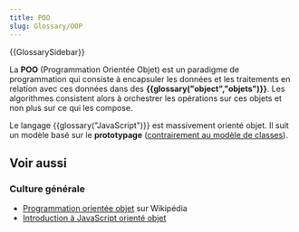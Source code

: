 ```yaml
---
title: POO
slug: Glossary/OOP
---
```


{{GlossarySidebar}}

La **POO** (Programmation Orientée Objet) est un paradigme de programmation qui consiste à encapsuler les données et les traitements en relation avec ces données dans des **{{glossary("object","objets")}}**. Les algorithmes consistent alors à orchestrer les opérations sur ces objets et non plus sur ce qui les compose.

Le langage {{glossary("JavaScript")}} est massivement orienté objet. Il suit un modèle basé sur le **prototypage** ([contrairement au modèle de classes](/fr/docs/Web/JavaScript/Guide/Le_modèle_objet_JavaScript_en_détails)).

## Voir aussi

### Culture générale

- [Programmation orientée objet](https://fr.wikipedia.org/wiki/Programmation_orientée_objet) sur Wikipédia
- [Introduction à JavaScript orienté objet](/fr/docs/Web/JavaScript/Introduction_à_JavaScript_orienté_objet)
